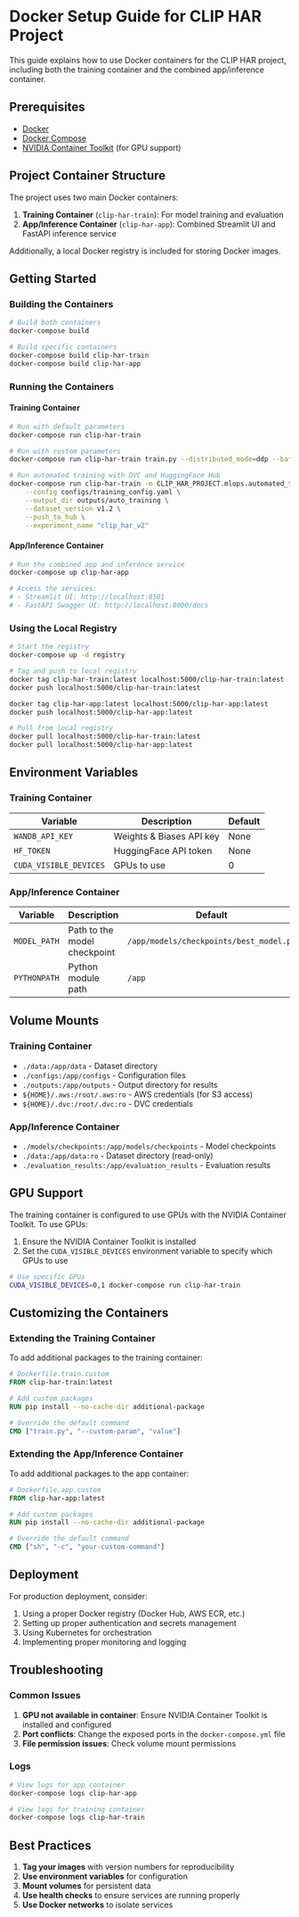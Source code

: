 # Docker Setup Guide for CLIP HAR Project

This guide explains how to use Docker containers for the CLIP HAR project, including both the training container and the combined app/inference container.

## Prerequisites

- [Docker](https://docs.docker.com/get-docker/)
- [Docker Compose](https://docs.docker.com/compose/install/)
- [NVIDIA Container Toolkit](https://docs.nvidia.com/datacenter/cloud-native/container-toolkit/install-guide.html) (for GPU support)

## Project Container Structure

The project uses two main Docker containers:

1. **Training Container** (`clip-har-train`): For model training and evaluation
2. **App/Inference Container** (`clip-har-app`): Combined Streamlit UI and FastAPI inference service

Additionally, a local Docker registry is included for storing Docker images.

## Getting Started

### Building the Containers

```bash
# Build both containers
docker-compose build

# Build specific containers
docker-compose build clip-har-train
docker-compose build clip-har-app
```

### Running the Containers

#### Training Container

```bash
# Run with default parameters
docker-compose run clip-har-train

# Run with custom parameters
docker-compose run clip-har-train train.py --distributed_mode=ddp --batch_size=32 --max_epochs=20

# Run automated training with DVC and HuggingFace Hub
docker-compose run clip-har-train -m CLIP_HAR_PROJECT.mlops.automated_training \
    --config configs/training_config.yaml \
    --output_dir outputs/auto_training \
    --dataset_version v1.2 \
    --push_to_hub \
    --experiment_name "clip_har_v2"
```

#### App/Inference Container

```bash
# Run the combined app and inference service
docker-compose up clip-har-app

# Access the services:
# - Streamlit UI: http://localhost:8501
# - FastAPI Swagger UI: http://localhost:8000/docs
```

### Using the Local Registry

```bash
# Start the registry
docker-compose up -d registry

# Tag and push to local registry
docker tag clip-har-train:latest localhost:5000/clip-har-train:latest
docker push localhost:5000/clip-har-train:latest

docker tag clip-har-app:latest localhost:5000/clip-har-app:latest
docker push localhost:5000/clip-har-app:latest

# Pull from local registry
docker pull localhost:5000/clip-har-train:latest
docker pull localhost:5000/clip-har-app:latest
```

## Environment Variables

### Training Container

| Variable | Description | Default |
|----------|-------------|---------|
| `WANDB_API_KEY` | Weights & Biases API key | None |
| `HF_TOKEN` | HuggingFace API token | None |
| `CUDA_VISIBLE_DEVICES` | GPUs to use | 0 |

### App/Inference Container

| Variable | Description | Default |
|----------|-------------|---------|
| `MODEL_PATH` | Path to the model checkpoint | `/app/models/checkpoints/best_model.pt` |
| `PYTHONPATH` | Python module path | `/app` |

## Volume Mounts

### Training Container

- `./data:/app/data` - Dataset directory
- `./configs:/app/configs` - Configuration files
- `./outputs:/app/outputs` - Output directory for results
- `${HOME}/.aws:/root/.aws:ro` - AWS credentials (for S3 access)
- `${HOME}/.dvc:/root/.dvc:ro` - DVC credentials

### App/Inference Container

- `./models/checkpoints:/app/models/checkpoints` - Model checkpoints
- `./data:/app/data:ro` - Dataset directory (read-only)
- `./evaluation_results:/app/evaluation_results` - Evaluation results

## GPU Support

The training container is configured to use GPUs with the NVIDIA Container Toolkit. To use GPUs:

1. Ensure the NVIDIA Container Toolkit is installed
2. Set the `CUDA_VISIBLE_DEVICES` environment variable to specify which GPUs to use

```bash
# Use specific GPUs
CUDA_VISIBLE_DEVICES=0,1 docker-compose run clip-har-train
```

## Customizing the Containers

### Extending the Training Container

To add additional packages to the training container:

```dockerfile
# Dockerfile.train.custom
FROM clip-har-train:latest

# Add custom packages
RUN pip install --no-cache-dir additional-package

# Override the default command
CMD ["train.py", "--custom-param", "value"]
```

### Extending the App/Inference Container

To add additional packages to the app container:

```dockerfile
# Dockerfile.app.custom
FROM clip-har-app:latest

# Add custom packages
RUN pip install --no-cache-dir additional-package

# Override the default command
CMD ["sh", "-c", "your-custom-command"]
```

## Deployment

For production deployment, consider:

1. Using a proper Docker registry (Docker Hub, AWS ECR, etc.)
2. Setting up proper authentication and secrets management
3. Using Kubernetes for orchestration
4. Implementing proper monitoring and logging

## Troubleshooting

### Common Issues

1. **GPU not available in container**: Ensure NVIDIA Container Toolkit is installed and configured
2. **Port conflicts**: Change the exposed ports in the `docker-compose.yml` file
3. **File permission issues**: Check volume mount permissions

### Logs

```bash
# View logs for app container
docker-compose logs clip-har-app

# View logs for training container
docker-compose logs clip-har-train
```

## Best Practices

1. **Tag your images** with version numbers for reproducibility
2. **Use environment variables** for configuration
3. **Mount volumes** for persistent data
4. **Use health checks** to ensure services are running properly
5. **Use Docker networks** to isolate services

